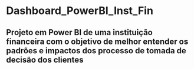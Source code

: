 # Dashboard_PowerBI_Inst_Fin
## Projeto em Power BI de uma instituição financeira com o objetivo de melhor entender os padrões e impactos dos processo de tomada de decisão dos clientes
